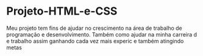 # Projeto-HTML-e-CSS 
Meu projeto tem fins de ajudar no crescimento na área de trabalho de programação e desenvolvimento.
Também como ajudar na minha carreira d e trabalho assim ganhando cada vez mais experic e também atingindo metas 
